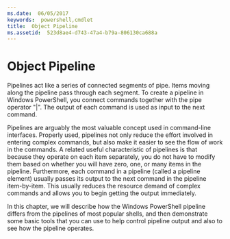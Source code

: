 ```yaml
---
ms.date:  06/05/2017
keywords:  powershell,cmdlet
title:  Object Pipeline
ms.assetid:  523d8ae4-d743-47a4-b79a-806130ca688a
---
```


# Object Pipeline
Pipelines act like a series of connected segments of pipe. Items moving along the pipeline pass through each segment. To create a pipeline in Windows PowerShell, you connect commands together with the pipe operator "|". The output of each command is used as input to the next command.

Pipelines are arguably the most valuable concept used in command-line interfaces. Properly used, pipelines not only reduce the effort involved in entering complex commands, but also make it easier to see the flow of work in the commands. A related useful characteristic of pipelines is that because they operate on each item separately, you do not have to modify them based on whether you will have zero, one, or many items in the pipeline. Furthermore, each command in a pipeline (called a pipeline element) usually passes its output to the next command in the pipeline item-by-item. This usually reduces the resource demand of complex commands and allows you to begin getting the output immediately.

In this chapter, we will describe how the Windows PowerShell pipeline differs from the pipelines of most popular shells, and then demonstrate some basic tools that you can use to help control pipeline output and also to see how the pipeline operates.
